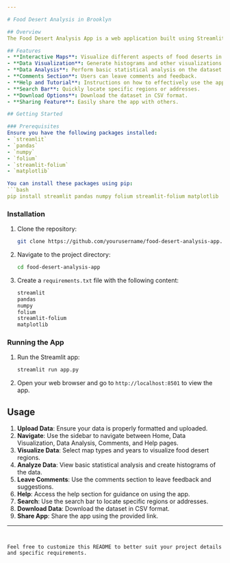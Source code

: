```yaml
---

# Food Desert Analysis in Brooklyn

## Overview
The Food Desert Analysis App is a web application built using Streamlit. It allows users to visualize, analyze, and interact with data related to food deserts in Brooklyn. The app features a user-friendly interface with various functionalities including interactive maps, data visualization, statistical analysis, and more.

## Features
- **Interactive Maps**: Visualize different aspects of food deserts in Brooklyn using Folium maps.
- **Data Visualization**: Generate histograms and other visualizations to explore the data.
- **Data Analysis**: Perform basic statistical analysis on the dataset.
- **Comments Section**: Users can leave comments and feedback.
- **Help and Tutorial**: Instructions on how to effectively use the app.
- **Search Bar**: Quickly locate specific regions or addresses.
- **Download Options**: Download the dataset in CSV format.
- **Sharing Feature**: Easily share the app with others.

## Getting Started

### Prerequisites
Ensure you have the following packages installed:
- `streamlit`
- `pandas`
- `numpy`
- `folium`
- `streamlit-folium`
- `matplotlib`

You can install these packages using pip:
```bash
pip install streamlit pandas numpy folium streamlit-folium matplotlib
```

### Installation
1. Clone the repository:
   ```bash
   git clone https://github.com/yourusername/food-desert-analysis-app.git
   ```
2. Navigate to the project directory:
   ```bash
   cd food-desert-analysis-app
   ```
3. Create a `requirements.txt` file with the following content:
   ```txt
   streamlit
   pandas
   numpy
   folium
   streamlit-folium
   matplotlib
   ```

### Running the App
1. Run the Streamlit app:
   ```bash
   streamlit run app.py
   ```
2. Open your web browser and go to `http://localhost:8501` to view the app.

## Usage
1. **Upload Data**: Ensure your data is properly formatted and uploaded.
2. **Navigate**: Use the sidebar to navigate between Home, Data Visualization, Data Analysis, Comments, and Help pages.
3. **Visualize Data**: Select map types and years to visualize food desert regions.
4. **Analyze Data**: View basic statistical analysis and create histograms of the data.
5. **Leave Comments**: Use the comments section to leave feedback and suggestions.
6. **Help**: Access the help section for guidance on using the app.
7. **Search**: Use the search bar to locate specific regions or addresses.
8. **Download Data**: Download the dataset in CSV format.
9. **Share App**: Share the app using the provided link.

---
```


Feel free to customize this README to better suit your project details and specific requirements.
